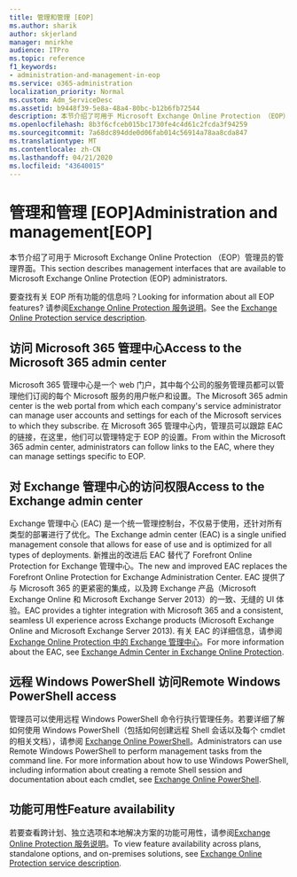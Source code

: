 ```yaml
---
title: 管理和管理 [EOP]
ms.author: sharik
author: skjerland
manager: mnirkhe
audience: ITPro
ms.topic: reference
f1_keywords:
- administration-and-management-in-eop
ms.service: o365-administration
localization_priority: Normal
ms.custom: Adm_ServiceDesc
ms.assetid: b9448f39-5e8a-48a4-80bc-b12b6fb72544
description: 本节介绍了可用于 Microsoft Exchange Online Protection （EOP）管理员的管理界面。
ms.openlocfilehash: 8b3f6cfceb015bc1730fe4c4d61c2fcda3f94259
ms.sourcegitcommit: 7a68dc894dde0d06fab014c56914a78aa8cda847
ms.translationtype: MT
ms.contentlocale: zh-CN
ms.lasthandoff: 04/21/2020
ms.locfileid: "43640015"
---
```

# <a name="administration-and-managementeop"></a><span data-ttu-id="44c2c-103">管理和管理 [EOP]</span><span class="sxs-lookup"><span data-stu-id="44c2c-103">Administration and management[EOP]</span></span>

<span data-ttu-id="44c2c-104">本节介绍了可用于 Microsoft Exchange Online Protection （EOP）管理员的管理界面。</span><span class="sxs-lookup"><span data-stu-id="44c2c-104">This section describes management interfaces that are available to Microsoft Exchange Online Protection (EOP) administrators.</span></span>
  
<span data-ttu-id="44c2c-105">要查找有关 EOP 所有功能的信息吗？</span><span class="sxs-lookup"><span data-stu-id="44c2c-105">Looking for information about all EOP features?</span></span> <span data-ttu-id="44c2c-106">请参阅[Exchange Online Protection 服务说明](exchange-online-protection-service-description.md)。</span><span class="sxs-lookup"><span data-stu-id="44c2c-106">See the [Exchange Online Protection service description](exchange-online-protection-service-description.md).</span></span>
  
## <a name="access-to-the-microsoft-365-admin-center"></a><span data-ttu-id="44c2c-107">访问 Microsoft 365 管理中心</span><span class="sxs-lookup"><span data-stu-id="44c2c-107">Access to the Microsoft 365 admin center</span></span>

<span data-ttu-id="44c2c-108">Microsoft 365 管理中心是一个 web 门户，其中每个公司的服务管理员都可以管理他们订阅的每个 Microsoft 服务的用户帐户和设置。</span><span class="sxs-lookup"><span data-stu-id="44c2c-108">The Microsoft 365 admin center is the web portal from which each company's service administrator can manage user accounts and settings for each of the Microsoft services to which they subscribe.</span></span> <span data-ttu-id="44c2c-109">在 Microsoft 365 管理中心内，管理员可以跟踪 EAC 的链接，在这里，他们可以管理特定于 EOP 的设置。</span><span class="sxs-lookup"><span data-stu-id="44c2c-109">From within the Microsoft 365 admin center, administrators can follow links to the EAC, where they can manage settings specific to EOP.</span></span>
  
## <a name="access-to-the-exchange-admin-center"></a><span data-ttu-id="44c2c-110">对 Exchange 管理中心的访问权限</span><span class="sxs-lookup"><span data-stu-id="44c2c-110">Access to the Exchange admin center</span></span>

<span data-ttu-id="44c2c-111">Exchange 管理中心 (EAC) 是一个统一管理控制台，不仅易于使用，还针对所有类型的部署进行了优化。</span><span class="sxs-lookup"><span data-stu-id="44c2c-111">The Exchange admin center (EAC) is a single unified management console that allows for ease of use and is optimized for all types of deployments.</span></span> <span data-ttu-id="44c2c-112">新推出的改进后 EAC 替代了 Forefront Online Protection for Exchange 管理中心。</span><span class="sxs-lookup"><span data-stu-id="44c2c-112">The new and improved EAC replaces the Forefront Online Protection for Exchange Administration Center.</span></span> <span data-ttu-id="44c2c-113">EAC 提供了与 Microsoft 365 的更紧密的集成，以及跨 Exchange 产品（Microsoft Exchange Online 和 Microsoft Exchange Server 2013）的一致、无缝的 UI 体验。</span><span class="sxs-lookup"><span data-stu-id="44c2c-113">EAC provides a tighter integration with Microsoft 365 and a consistent, seamless UI experience across Exchange products (Microsoft Exchange Online and Microsoft Exchange Server 2013).</span></span> <span data-ttu-id="44c2c-114">有关 EAC 的详细信息，请参阅 [Exchange Online Protection 中的 Exchange 管理中心](https://go.microsoft.com/fwlink/p/?LinkId=282381)。</span><span class="sxs-lookup"><span data-stu-id="44c2c-114">For more information about the EAC, see [Exchange Admin Center in Exchange Online Protection](https://go.microsoft.com/fwlink/p/?LinkId=282381).</span></span>
  
## <a name="remote-windows-powershell-access"></a><span data-ttu-id="44c2c-115">远程 Windows PowerShell 访问</span><span class="sxs-lookup"><span data-stu-id="44c2c-115">Remote Windows PowerShell access</span></span>

 <span data-ttu-id="44c2c-p104">管理员可以使用远程 Windows PowerShell 命令行执行管理任务。若要详细了解如何使用 Windows PowerShell（包括如何创建远程 Shell 会话以及每个 cmdlet 的相关文档），请参阅 [Exchange Online PowerShell](https://go.microsoft.com/fwlink/p/?LinkId=282266)。</span><span class="sxs-lookup"><span data-stu-id="44c2c-p104">Administrators can use Remote Windows PowerShell to perform management tasks from the command line. For more information about how to use Windows PowerShell, including information about creating a remote Shell session and documentation about each cmdlet, see [Exchange Online PowerShell](https://go.microsoft.com/fwlink/p/?LinkId=282266).</span></span>
  
## <a name="feature-availability"></a><span data-ttu-id="44c2c-118">功能可用性</span><span class="sxs-lookup"><span data-stu-id="44c2c-118">Feature availability</span></span>

<span data-ttu-id="44c2c-119">若要查看跨计划、独立选项和本地解决方案的功能可用性，请参阅[Exchange Online Protection 服务说明](exchange-online-protection-service-description.md)。</span><span class="sxs-lookup"><span data-stu-id="44c2c-119">To view feature availability across plans, standalone options, and on-premises solutions, see [Exchange Online Protection service description](exchange-online-protection-service-description.md).</span></span>
  